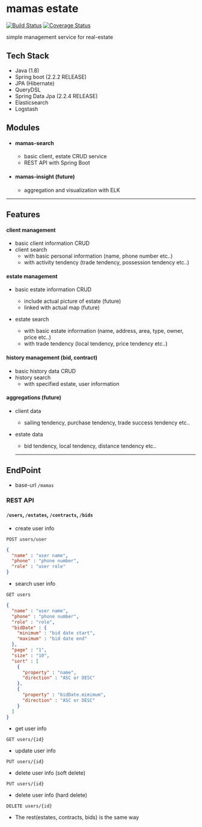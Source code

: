 # mamas estate  
[![Build Status](https://travis-ci.org/suy427/mamas-estate.svg?branch=master)](https://travis-ci.org/suy427/mamas-estate) [![Coverage Status](https://coveralls.io/repos/github/suy427/mamas-estate/badge.svg?branch=master)](https://coveralls.io/github/suy427/mamas-estate?branch=master)  
    
simple management service for real-estate

## Tech Stack
* Java (1.8)
* Spring boot (2.2.2 RELEASE)
* JPA (Hibernate)
* QueryDSL
* Spring Data Jpa (2.2.4 RELEASE)  
* Elasticsearch
* Logstash


## Modules  
- #### mamas-search
  * basic client, estate CRUD service
  * REST API with Spring Boot
    
- #### mamas-insight (future)
  * aggregation and visualization with ELK
---------------------------
## Features
#### client management
* basic client information CRUD
* client search
  - with basic personal information (name, phone number etc..)
  - with activity tendency (trade tendency, possession tendency etc..)

#### estate management
* basic estate information CRUD
  - include actual picture of estate (future)
  - linked with actual map (future)
  
* estate search
  - with basic estate information (name, address, area, type, owner, price etc..)
  - with trade tendency (local tendency, price tendency etc..)

#### history management (bid, contract)
* basic history data CRUD
* history search
  - with specified estate, user information
    

#### aggregations (future)
* client data
  - sailing tendency, purchase tendency, trade success tendency etc..

* estate data
  - bid tendency, local tendency, distance tendency etc..
  ---------------------------
## EndPoint
* base-url ```/mamas```  
  
### REST API  
  
#### ```/users```, ```/estates```, ```/contracts```, ```/bids```
* create user info   
```http
POST users/user 
```
```json
{
  "name" : "user name",
  "phone" : "phone number",
  "role" : "user role"
}
```
* search user info   
```http
GET users 
```
```json
{
  "name" : "user name",
  "phone" : "phone number",
  "role" : "role",
  "bidDate" : {
    "minimum" : "bid date start",
    "maximum" : "bid date end"
  },
  "page" : "1",
  "size" : "10",
  "sort" : [
    {
      "property" : "name", 
      "direction" : "ASC or DESC"
    },
    {
      "property" : "bidDate.mimimum",
      "direction" : "ASC or DESC"
    }
  ]
}
```
* get user info
```http
GET users/{id} 
```
* update user info
```http
PUT users/{id}
```
* delete user info (soft delete)
```http
PUT users/{id}
```

* delete user info (hard delete)
```http
DELETE users/{id}
```

* The rest(estates, contracts, bids) is the same way
